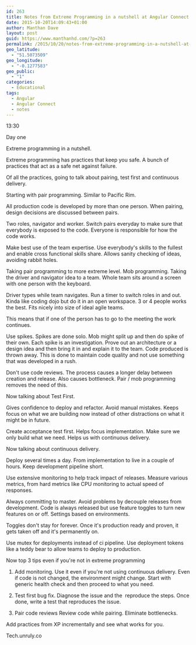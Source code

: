 ```yaml
---
id: 263
title: Notes from Extreme Programming in a nutshell at Angular Connect 2015
date: 2015-10-20T14:09:43+01:00
author: Manthan Dave
layout: post
guid: https://www.manthanhd.com/?p=263
permalink: /2015/10/20/notes-from-extreme-programming-in-a-nutshell-at-angular-connect-2015/
geo_latitude:
  - "51.5073509"
geo_longitude:
  - "-0.1277583"
geo_public:
  - "1"
categories:
  - Educational
tags:
  - Angular
  - Angular Connect
  - notes
---
```

13:30

Day one

Extreme programming in a nutshell. 

Extreme programming has practices that keep you safe. A bunch of practices that act as a safe net against failure. 

Of all the practices, going to talk about pairing, test first and continuous delivery. 

Starting with pair programming. Similar to Pacific Rim. 

<!--more-->

All production code is developed by more than one person. When pairing, design decisions are discussed between pairs. 

Two roles, navigator and worker. Switch pairs everyday to make sure that everybody is exposed to the code. Everyone is responsible for how the code works. 

Make best use of the team expertise. Use everybody's skills to the fullest and enable cross functional skills share. Allows sanity checking of ideas, avoiding rabbit holes. 

Taking pair programming to more extreme level. Mob programming. Taking the driver and navigator idea to a team. Whole team sits around a screen with one person with the keyboard. 

Driver types while team navigates. Run a timer to switch roles in and out. Kinda like coding dojo but do it in an open workspace. 3 or 4 people works the best. Fits nicely into size of ideal agile teams. 

This means that if one of the person has to go to the meeting the work continues. 

Use spikes. Spikes are done solo. Mob might split up and then do spike of their own. Each spike is an investigation. Prove out an architecture or a design idea and then bring it in and explain it to the team. Code produced is thrown away. This is done to maintain code quality and not use something that was developed in a rush. 

Don't use code reviews. The process causes a longer delay between creation and release. Also causes bottleneck. Pair / mob programming removes the need of this. 

Now talking about Test First. 

Gives confidence to deploy and refactor. Avoid manual mistakes. Keeps focus on what we are building now instead of other distractions on what it might be in future. 

Create acceptance test first. Helps focus implementation. Make sure we only build what we need. Helps us with continuous delivery. 

Now talking about continuous delivery. 

Deploy several times a day. From implementation to live in a couple of hours. Keep development pipeline short.

Use extensive monitoring to help track impact of releases. Measure various metrics, from hard metrics like CPU monitoring to actual speed of responses. 

Always committing to master. Avoid problems by decouple releases from development. Code is always released but use feature toggles to turn new features on or off. Settings based on environments. 

Toggles don't stay for forever. Once it's production ready and proven, it gets taken off and it's permanently on. 

Use mutex for deployments instead of ci pipeline. Use deployment tokens like a teddy bear to allow teams to deploy to production. 

Now top 3 tips even if you're not in extreme programming 

1. Add monitoring. 
Use it even if you're not using continuous delivery. Even if code is not changed, the environment might change. Start with generic health check and then proceed to what you need. 

2. Test first bug fix. 
Diagnose the issue and the  reproduce the steps. Once done, write a test that reproduces the issue. 

3. Pair code reviews
Review code while pairing. Eliminate bottlenecks. 

Add practices from XP incrementally and see what works for you. 

Tech.unruly.co